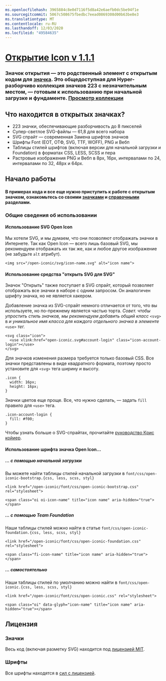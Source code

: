 ```yaml
---
ms.openlocfilehash: 3965884c8e0d7116f5d8a42e6aefb0dc5be94f1e
ms.sourcegitcommit: 5067c508675fbedbc7eead0869308d00b63be8e3
ms.translationtype: MT
ms.contentlocale: ru-RU
ms.lasthandoff: 12/03/2020
ms.locfileid: "49584635"
---
```

<a name="open-iconic-v111"></a>[Открытие Icon v 1.1.1](http://useiconic.com/open)
===========

### <a name="open-iconic-is-the-open-source-sibling-of-iconic-it-is-a-hyper-legible-collection-of-223-icons-with-a-tiny-footprintmdashready-to-use-with-bootstrap-and-foundation-view-the-collection"></a>Значок открытия — это родственный элемент с открытым кодом для [значка](http://useiconic.com). Это общедоступная для Hyper-разборчиво коллекция значков 223 с незначительным местом, &mdash; готовым к использованию при начальной загрузке и фундаменте. [Просмотр коллекции](http://useiconic.com/open#icons)



## <a name="whats-in-open-iconic"></a>Что находится в открытых значках?

* 223 значки, обеспечивающие разборчивость до 8 пикселей
* Супер-светлое SVG-файлы — 61,8 для всего набора 
* SVG спрайт &mdash; современная Замена шрифтов значков
* Шрифты Font (EOT, ОТФ, SVG, TTF, WOFF), PNG и Вебп
* Таблицы стилей шрифтов (включая версии для начальной загрузки и Foundation) в форматах CSS, LESS, SCSS и пера
* Растровые изображения PNG и Вебп в 8px, 16px, интервалами по 24, интервалами по 32, 48px и 64px.


## <a name="getting-started"></a>Начало работы

#### <a name="for-code-samples-and-everything-else-you-need-to-get-started-with-open-iconic-check-out-our-icons-and-reference-sections"></a>В примерах кода и все еще нужно приступить к работе с открытым значком, ознакомьтесь со своими [значками](http://useiconic.com/open#icons) и [справочными](http://useiconic.com/open#reference) разделами.

### <a name="general-usage"></a>Общие сведения об использовании

#### <a name="using-open-iconics-svgs"></a>Использование SVG Open Icon

Мы хотели SVG, и мы думаем, что они позволяют отображать значки в Интернете. Так как Open Icon — всего лишь базовый SVG, мы рекомендуем отображать их так же, как и любое другое изображение (не забудьте `alt` атрибут).

```
<img src="/open-iconic/svg/icon-name.svg" alt="icon name">
```

#### <a name="using-open-iconics-svg-sprite"></a>Использование средства "открыть SVG для SVG"

Значок "Открыть" также поступает в SVG спрайт, который позволяет отображать все значки в наборе с одним запросом. Он аналогичен шрифту значка, но не является хакером.

Добавление значка из SVG-спрайт немного отличается от того, что вы используете, но по-прежнему является частью торта. *Совет. чтобы упростить стиль значков, мы рекомендуем добавить общий класс* `<svg>` в *и уникальное имя класса для каждого отдельного значка в элементе* `<use>` *тег.*  

```
<svg class="icon">
  <use xlink:href="open-iconic.svg#account-login" class="icon-account-login"></use>
</svg>
```

Для значков изменения размера требуется только базовый CSS. Все значки представлены в виде квадратного формата, поэтому просто установите для `<svg>` тега ширину и высоту.

```
.icon {
  width: 16px;
  height: 16px;
}
```

Значки цветов еще проще. Все, что нужно сделать, — задать `fill` правило для `<use>` тега.

```
.icon-account-login {
  fill: #f00;
}
```

Чтобы узнать больше о SVG-спрайтах, прочитайте [руководство Крис койиер](http://css-tricks.com/svg-sprites-use-better-icon-fonts/).

#### <a name="using-open-iconics-icon-font"></a>Использование шрифта значка Open Icon...


##### <a name="with-bootstrap"></a>... с помощью начальной загрузки

Вы можете найти таблицы стилей начальной загрузки в `font/css/open-iconic-bootstrap.{css, less, scss, styl}`


```
<link href="/open-iconic/font/css/open-iconic-bootstrap.css" rel="stylesheet">
```


```
<span class="oi oi-icon-name" title="icon name" aria-hidden="true"></span>
```

##### <a name="with-foundation"></a>... с помощью Team Foundation

Наши таблицы стилей можно найти в статье `font/css/open-iconic-foundation.{css, less, scss, styl}`

```
<link href="/open-iconic/font/css/open-iconic-foundation.css" rel="stylesheet">
```


```
<span class="fi-icon-name" title="icon name" aria-hidden="true"></span>
```

##### <a name="on-its-own"></a>... самостоятельно

Наши таблицы стилей по умолчанию можно найти в `font/css/open-iconic.{css, less, scss, styl}`

```
<link href="/open-iconic/font/css/open-iconic.css" rel="stylesheet">
```

```
<span class="oi" data-glyph="icon-name" title="icon name" aria-hidden="true"></span>
```


## <a name="license"></a>Лицензия

### <a name="icons"></a>Значки

Весь код (включая разметку SVG) находится под [лицензией MIT](http://opensource.org/licenses/MIT).

### <a name="fonts"></a>Шрифты

Все шрифты находятся в [сил с лицензией](http://scripts.sil.org/cms/scripts/page.php?item_id=OFL_web).
